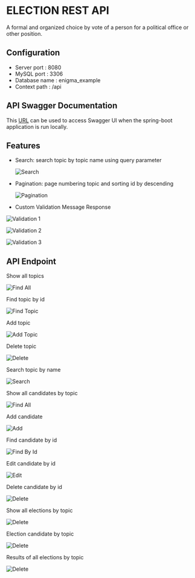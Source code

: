 # ELECTION REST API

A formal and organized choice by vote of a person for a political office or other position.

## Configuration

- Server port        : 8080
- MySQL port     : 3306
- Database name : enigma_example
- Context path     : /api

## API Swagger Documentation

This [URL](http://localhost:8080/api/documentation) can be used to access Swagger UI when the spring-boot application is run locally.

## Features

- Search: search topic by topic name using query parameter

  ![Search](images/feature/search.png)

  

- Pagination: page numbering topic and sorting id by descending

  ![Pagination](images/feature/pagination.png)

  

- Custom Validation Message Response

![Validation 1](images/feature/validation1.png)

![Validation 2](images/feature/validation2.png)

![Validation 3](images/feature/validation3.png)



## API Endpoint

Show all topics

![Find All](images/topic/findAll.png)



Find topic by id

![Find Topic](images/topic/findById.png)



Add topic

![Add Topic](images/topic/add.png)



Delete topic

![Delete](images/topic/delete.png)



Search topic by name

![Search](images/topic/search.png)



Show all candidates by topic

![Find All](images/candidate/findAll.png)



Add candidate

![Add](images/candidate/add.png)



Find candidate by id

![Find By Id](images/candidate/findById.png)



Edit candidate by id

![Edit](images/candidate/edit.png)



Delete candidate by id

![Delete](images/candidate/delete.png)



Show all elections by topic

![Delete](images/election/findAll.png)



Election candidate by topic

![Delete](images/election/add.png)



Results of all elections by topic 

![Delete](images/election/result.png)
